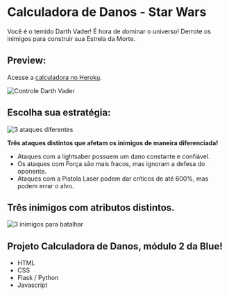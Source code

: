 # Calculadora de Danos - Star Wars

Você é o temido Darth Vader! É hora de dominar o universo! Derrote os inimigos para construir sua Estrela da Morte.

## Preview:

Acesse a [calculadora no Heroku](https://star-wars-calc-de-dano.herokuapp.com/).

![Controle Darth Vader](https://i.imgur.com/qpPpML6.gif)


## Escolha sua estratégia:

![3 ataques diferentes](https://i.imgur.com/rLqc8lS.png)

**Três ataques distintos que afetam os inimigos de maneira diferenciada!**

- Ataques com a lightsaber possuem um dano constante e confiável.
- Os ataques com Força são mais fracos, mas ignoram a defesa do oponente.
- Ataques com a Pistola Laser podem dar críticos de até 600%, mas podem errar o alvo.


## Três inimigos com atributos distintos.
![3 inimigos para batalhar](https://i.imgur.com/czyJkRB.png)


## Projeto Calculadora de Danos, módulo 2 da Blue!

- HTML
- CSS
- Flask / Python
- Javascript
